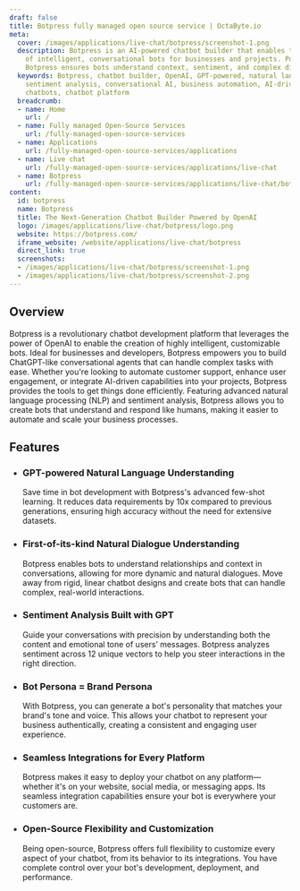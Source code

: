 ```yaml
---
draft: false
title: Botpress fully managed open source service | OctaByte.io
meta:
  cover: /images/applications/live-chat/botpress/screenshot-1.png
  description: Botpress is an AI-powered chatbot builder that enables the creation
    of intelligent, conversational bots for businesses and projects. Powered by OpenAI,
    Botpress ensures bots understand context, sentiment, and complex dialogues.
  keywords: Botpress, chatbot builder, OpenAI, GPT-powered, natural language understanding,
    sentiment analysis, conversational AI, business automation, AI-driven bots, intelligent
    chatbots, chatbot platform
  breadcrumb:
  - name: Home
    url: /
  - name: Fully managed Open-Source Services
    url: /fully-managed-open-source-services
  - name: Applications
    url: /fully-managed-open-source-services/applications
  - name: Live chat
    url: /fully-managed-open-source-services/applications/live-chat
  - name: Botpress
    url: /fully-managed-open-source-services/applications/live-chat/botpress
content:
  id: botpress
  name: Botpress
  title: The Next-Generation Chatbot Builder Powered by OpenAI
  logo: /images/applications/live-chat/botpress/logo.png
  website: https://botpress.com/
  iframe_website: /website/applications/live-chat/botpress
  direct_link: true
  screenshots:
  - /images/applications/live-chat/botpress/screenshot-1.png
  - /images/applications/live-chat/botpress/screenshot-2.png
---
```


## Overview

Botpress is a revolutionary chatbot development platform that leverages the power of OpenAI to enable the creation of highly intelligent, customizable bots. Ideal for businesses and developers, Botpress empowers you to build ChatGPT-like conversational agents that can handle complex tasks with ease. Whether you're looking to automate customer support, enhance user engagement, or integrate AI-driven capabilities into your projects, Botpress provides the tools to get things done efficiently. Featuring advanced natural language processing (NLP) and sentiment analysis, Botpress allows you to create bots that understand and respond like humans, making it easier to automate and scale your business processes.

## Features

- ### GPT-powered Natural Language Understanding

  Save time in bot development with Botpress's advanced few-shot learning. It reduces data requirements by 10x compared to previous generations, ensuring high accuracy without the need for extensive datasets.

- ### First-of-its-kind Natural Dialogue Understanding

  Botpress enables bots to understand relationships and context in conversations, allowing for more dynamic and natural dialogues. Move away from rigid, linear chatbot designs and create bots that can handle complex, real-world interactions.

- ### Sentiment Analysis Built with GPT

  Guide your conversations with precision by understanding both the content and emotional tone of users’ messages. Botpress analyzes sentiment across 12 unique vectors to help you steer interactions in the right direction.

- ### Bot Persona = Brand Persona

  With Botpress, you can generate a bot's personality that matches your brand's tone and voice. This allows your chatbot to represent your business authentically, creating a consistent and engaging user experience.

- ### Seamless Integrations for Every Platform

  Botpress makes it easy to deploy your chatbot on any platform—whether it's on your website, social media, or messaging apps. Its seamless integration capabilities ensure your bot is everywhere your customers are.

- ### Open-Source Flexibility and Customization

  Being open-source, Botpress offers full flexibility to customize every aspect of your chatbot, from its behavior to its integrations. You have complete control over your bot's development, deployment, and performance.